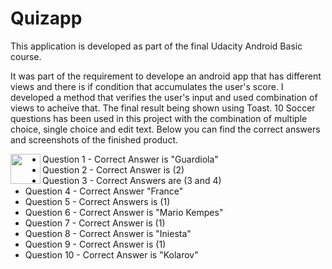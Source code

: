 # Quizapp

This application is developed as part of the final Udacity Android Basic course.

It was part of the requirement to develope an android app that has different views and there is if condition that accumulates the user's score. I developed a method that verifies the user's input and used combination of views to acheive that. The final result being shown using Toast. 10 Soccer questions has been used in this project with the combination of multiple choice, single choice and edit text.
Below you can find the correct answers and screenshots of the finished product.

<a href="url"><img src="https://drive.google.com/open?id=1Eq4leQFWPCFoHMAaVAryqk78uL7ZVVV9" align="left" height="48" width="48" ></a>


* Question 1 - Correct Answer is "Guardiola"
* Question 2 - Correct Answer is (2)
* Question 3 - Correct Answers are (3 and 4)
* Question 4 - Correct Answer  "France"
* Question 5 - Correct Answers is (1)
* Question 6 - Correct Answer is "Mario Kempes"
* Question 7 - Correct Answer is (1)
* Question 8 - Correct Answer is "Iniesta"
* Question 9 - Correct Answer is (1)
* Question 10 - Correct Answer is "Kolarov"
